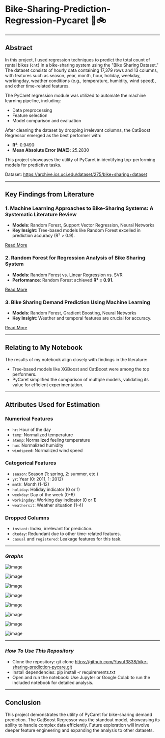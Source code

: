 # Bike-Sharing-Prediction-Regression-Pycaret 👋🚲

---
## Abstract
In this project, I used regression techniques to predict the total count of rental bikes (`cnt`) in a bike-sharing system using the "Bike Sharing Dataset." The dataset consists of hourly data containing 17,379 rows and 13 columns, with features such as season, year, month, hour, holiday, weekday, workingday, weather conditions (e.g., temperature, humidity, wind speed), and other time-related features. 

The PyCaret regression module was utilized to automate the machine learning pipeline, including:
- Data preprocessing
- Feature selection
- Model comparison and evaluation

After cleaning the dataset by dropping irrelevant columns, the CatBoost Regressor emerged as the best performer with:
- **R²**: 0.9490
- **Mean Absolute Error (MAE)**: 25.2830

This project showcases the utility of PyCaret in identifying top-performing models for predictive tasks.

Dataset: https://archive.ics.uci.edu/dataset/275/bike+sharing+dataset

---

## Key Findings from Literature
### 1. Machine Learning Approaches to Bike-Sharing Systems: A Systematic Literature Review
- **Models**: Random Forest, Support Vector Regression, Neural Networks
- **Key Insight**: Tree-based models like Random Forest excelled in prediction accuracy (R² > 0.9).

[Read More](https://www.researchgate.net/publication/348974351_Machine_Learning_Approaches_to_Bike-Sharing_Systems_A_Systematic_Literature_Review)

### 2. Random Forest for Regression Analysis of Bike Sharing System
- **Models**: Random Forest vs. Linear Regression vs. SVR
- **Performance**: Random Forest achieved **R² = 0.91**.

[Read More](https://www.researchgate.net/publication/339535558_Season_wise_bike_sharing_demand_analysis_using_random_forest_algorithm)

### 3. Bike Sharing Demand Prediction Using Machine Learning
- **Models**: Random Forest, Gradient Boosting, Neural Networks
- **Key Insight**: Weather and temporal features are crucial for accuracy.

[Read More](https://www.researchgate.net/publication/377641378_Using_machine_learning_for_bike_sharing_demand_prediction)

---

## Relating to My Notebook
The results of my notebook align closely with findings in the literature:
- Tree-based models like XGBoost and CatBoost were among the top performers.
- PyCaret simplified the comparison of multiple models, validating its value for efficient experimentation.

---

## Attributes Used for Estimation
### **Numerical Features**
- `hr`: Hour of the day
- `temp`: Normalized temperature
- `atemp`: Normalized feeling temperature
- `hum`: Normalized humidity
- `windspeed`: Normalized wind speed

### **Categorical Features**
- `season`: Season (1: spring, 2: summer, etc.)
- `yr`: Year (0: 2011, 1: 2012)
- `mnth`: Month (1-12)
- `holiday`: Holiday indicator (0 or 1)
- `weekday`: Day of the week (0-6)
- `workingday`: Working day indicator (0 or 1)
- `weathersit`: Weather situation (1-4)

### **Dropped Columns**
- `instant`: Index, irrelevant for prediction.
- `dteday`: Redundant due to other time-related features.
- `casual` and `registered`: Leakage features for this task.

---
### ***Graphs***

![image](https://github.com/user-attachments/assets/c4922334-135e-437e-a660-055f76cfff48)

![image](https://github.com/user-attachments/assets/a6b4ed8b-9918-4e93-b200-3d851cb68230)

![image](https://github.com/user-attachments/assets/6ecfe6fd-d05d-4c7d-bd6c-c174e74290f8)

![image](https://github.com/user-attachments/assets/f65873c2-275c-4e8b-aaa6-ca61a433148a)

![image](https://github.com/user-attachments/assets/33568644-37ff-4c4d-b6db-71157b8215a6)

![image](https://github.com/user-attachments/assets/bfb9857f-23c7-4ca7-a151-ecacb553e6e2)

![image](https://github.com/user-attachments/assets/c908ac88-61af-4274-a3c8-d71d1721a568)

![image](https://github.com/user-attachments/assets/d8693025-39d3-45c3-b0b0-4e0c062ea819)


---
### ***How To Use This Repository***
- Clone the repository: git clone https://github.com/Yusuf3838/bike-sharing-prediction-pycare.git
- Install dependencies: pip install -r requirements.txt
- Open and run the notebook: Use Jupyter or Google Colab to run the included notebook for detailed analysis.
---

## Conclusion
This project demonstrates the utility of PyCaret for bike-sharing demand prediction. The CatBoost Regressor was the standout model, showcasing its ability to handle complex data efficiently. Future exploration will involve deeper feature engineering and expanding the analysis to other datasets.




